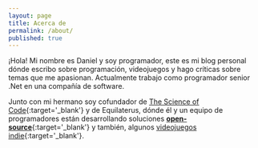 ```yaml
---
layout: page
title: Acerca de
permalink: /about/
published: true
---
```


¡Hola! Mi nombre es Daniel y soy programador, este es mi blog personal dónde escribo sobre programación, videojuegos y hago críticas sobre temas que me apasionan. Actualmente trabajo como programador senior .Net en una compañía de software.

Junto con mi hermano soy cofundador de [The Science of Code](http://www.thescienceofcode.com){:target='_blank'} y de Equilaterus, dónde él y un equipo de programadores están desarrollando soluciones [**open-source**](https://github.com/equilaterus/){:target='_blank'} y también, algunos [videojuegos indie](http://equilaterus.com/Home/Games){:target='_blank'}.
